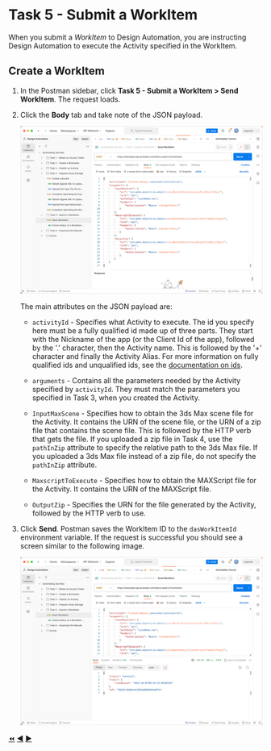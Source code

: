 # Task 5 - Submit a WorkItem

When you submit a *WorkItem* to Design Automation, you are instructing Design Automation to execute the Activity specified in the WorkItem.


## Create a WorkItem

1. In the Postman sidebar, click **Task 5 - Submit a WorkItem > Send WorkItem**. The request loads.

2. Click the **Body** tab and take note of the JSON payload.

    ![WorkItem JSON Payload](../images/task5-workitem_json_payload.png "WorkItem JSON Payload")

    The main attributes on the JSON payload are:

    - `activityId` - Specifies what Activity to execute. The id you specify here must be a fully qualified id made up of three parts. They start with the Nickname of the app (or the Client Id of the app), followed by the '.' character, then the Activity name. This is followed by the '+' character and finally the Activity Alias. For more information on fully qualified ids and unqualified ids, see the [documentation on ids](https://aps.autodesk.com/en/docs/design-automation/v3/developers_guide/aliases-and-ids/#ids).

    - `arguments` - Contains all the parameters needed by the Activity specified by `activityId`. They must match the parameters you specified in Task 3, when you created the Activity.

    - `InputMaxScene` - Specifies how to obtain the 3ds Max scene file for the Activity. It contains the URN of the scene file, or the URN of a zip file that contains the scene file. This is followed by the HTTP verb that gets the file. If you uploaded a zip file in Task 4, use the `pathInZip` attribute to specify the relative path to the 3ds Max file. If you uploaded a 3ds Max file instead of a zip file, do not specify the `pathInZip` attribute.

    - `MaxscriptToExecute` - Specifies how to obtain the MAXScript file for the Activity. It contains the URN of the MAXScript file.

    - `OutputZip` - Specifies the URN for the file generated by the Activity, followed by the HTTP verb to use.

3. Click **Send**. Postman saves the WorkItem ID to the `dasWorkItemId` environment variable. If the request is successful you should see a screen similar to the following image.

    ![Successful WorkItem](../images/task5-result_url.png "Successful WorkItem")


[:rewind:](../readme.md "readme.md") [:arrow_backward:](task-4.md "Previous task") [:arrow_forward:](task-6.md "Next task")
